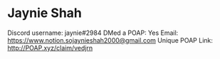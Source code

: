 # Jaynie Shah

Discord username: jaynie#2984
DMed a POAP: Yes
Email: https://www.notion.sojaynieshah2000@gmail.com
Unique POAP Link: http://POAP.xyz/claim/vedjrn